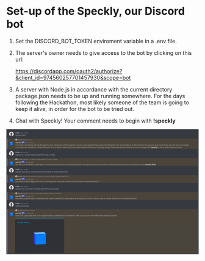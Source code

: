 # Set-up of the Speckly, our Discord bot

1. Set the DISCORD_BOT_TOKEN enviroment variable in a .env file.

2. The server's owner needs to give access to the bot by clicking on this url:

    https://discordapp.com/oauth2/authorize?&client_id=974560257701457930&scope=bot

3. A server with Node.js in accordance with the current directory package.json needs to be up and running 
somewhere. For the days following the Hackathon, most likely someone of the team is going to keep it alive, 
in order for the bot to be tried out.

4. Chat with Speckly! Your comment needs to begin with **!speckly** 

![img.png](../../doc/speckly_demo_discord.png)

